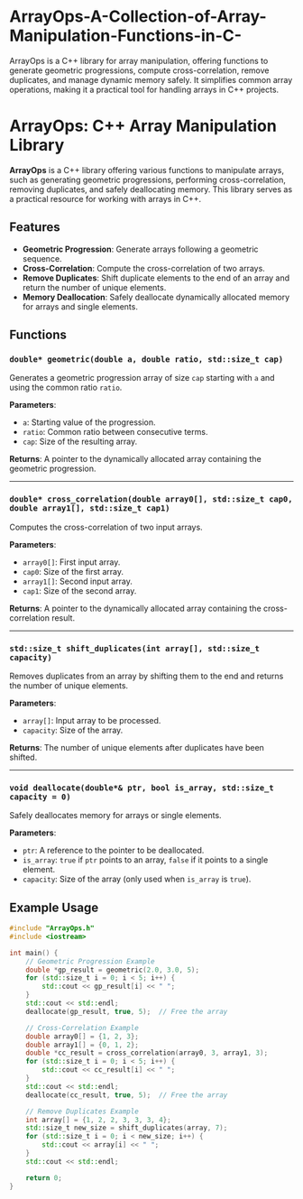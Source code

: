 # ArrayOps-A-Collection-of-Array-Manipulation-Functions-in-C-
ArrayOps is a C++ library for array manipulation, offering functions to generate geometric progressions, compute cross-correlation, remove duplicates, and manage dynamic memory safely. It simplifies common array operations, making it a practical tool for handling arrays in C++ projects.

# ArrayOps: C++ Array Manipulation Library

**ArrayOps** is a C++ library offering various functions to manipulate arrays, such as generating geometric progressions, performing cross-correlation, removing duplicates, and safely deallocating memory. This library serves as a practical resource for working with arrays in C++.

## Features

- **Geometric Progression**: Generate arrays following a geometric sequence.
- **Cross-Correlation**: Compute the cross-correlation of two arrays.
- **Remove Duplicates**: Shift duplicate elements to the end of an array and return the number of unique elements.
- **Memory Deallocation**: Safely deallocate dynamically allocated memory for arrays and single elements.

## Functions

### `double* geometric(double a, double ratio, std::size_t cap)`
Generates a geometric progression array of size `cap` starting with `a` and using the common ratio `ratio`.

**Parameters**:
- `a`: Starting value of the progression.
- `ratio`: Common ratio between consecutive terms.
- `cap`: Size of the resulting array.

**Returns**: A pointer to the dynamically allocated array containing the geometric progression.

---

### `double* cross_correlation(double array0[], std::size_t cap0, double array1[], std::size_t cap1)`
Computes the cross-correlation of two input arrays.

**Parameters**:
- `array0[]`: First input array.
- `cap0`: Size of the first array.
- `array1[]`: Second input array.
- `cap1`: Size of the second array.

**Returns**: A pointer to the dynamically allocated array containing the cross-correlation result.

---

### `std::size_t shift_duplicates(int array[], std::size_t capacity)`
Removes duplicates from an array by shifting them to the end and returns the number of unique elements.

**Parameters**:
- `array[]`: Input array to be processed.
- `capacity`: Size of the array.

**Returns**: The number of unique elements after duplicates have been shifted.

---

### `void deallocate(double*& ptr, bool is_array, std::size_t capacity = 0)`
Safely deallocates memory for arrays or single elements.

**Parameters**:
- `ptr`: A reference to the pointer to be deallocated.
- `is_array`: `true` if `ptr` points to an array, `false` if it points to a single element.
- `capacity`: Size of the array (only used when `is_array` is `true`).

## Example Usage

```cpp
#include "ArrayOps.h"
#include <iostream>

int main() {
    // Geometric Progression Example
    double *gp_result = geometric(2.0, 3.0, 5);
    for (std::size_t i = 0; i < 5; i++) {
        std::cout << gp_result[i] << " ";
    }
    std::cout << std::endl;
    deallocate(gp_result, true, 5);  // Free the array

    // Cross-Correlation Example
    double array0[] = {1, 2, 3};
    double array1[] = {0, 1, 2};
    double *cc_result = cross_correlation(array0, 3, array1, 3);
    for (std::size_t i = 0; i < 5; i++) {
        std::cout << cc_result[i] << " ";
    }
    std::cout << std::endl;
    deallocate(cc_result, true, 5);  // Free the array

    // Remove Duplicates Example
    int array[] = {1, 2, 2, 3, 3, 3, 4};
    std::size_t new_size = shift_duplicates(array, 7);
    for (std::size_t i = 0; i < new_size; i++) {
        std::cout << array[i] << " ";
    }
    std::cout << std::endl;

    return 0;
}



